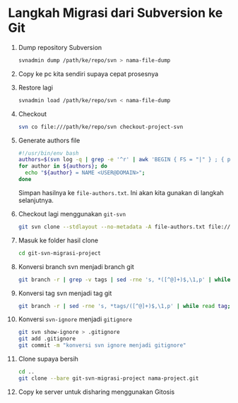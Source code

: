 # Langkah Migrasi dari Subversion ke Git

1. Dump repository Subversion
    ```bash
    svnadmin dump /path/ke/repo/svn > nama-file-dump
    ```

2. Copy ke pc kita sendiri supaya cepat prosesnya

3. Restore lagi
    ```bash
    svnadmin load /path/ke/repo/svn < nama-file-dump
    ```

4. Checkout
    ```bash
    svn co file:///path/ke/repo/svn checkout-project-svn
    ```

5. Generate authors file
    ```bash
    #!/usr/bin/env bash
    authors=$(svn log -q | grep -e '^r' | awk 'BEGIN { FS = "|" } ; { print $2 }' | sort | uniq)
    for author in ${authors}; do
      echo "${author} = NAME <USER@DOMAIN>";
    done
    ```
    Simpan hasilnya ke `file-authors.txt`. Ini akan kita gunakan di langkah selanjutnya. 

6. Checkout lagi menggunakan `git-svn`
    ```bash
    git svn clone --stdlayout --no-metadata -A file-authors.txt file:///path/ke/repo git-svn-migrasi-project
    ```

7. Masuk ke folder hasil clone
    ```bash
    cd git-svn-migrasi-project
    ```

8. Konversi branch svn menjadi branch git
    ```bash
    git branch -r | grep -v tags | sed -rne 's, *([^@]+)$,\1,p' | while read branch; do echo "git branch $branch $branch"; done | sh
    ```

9. Konversi tag svn menjadi tag git
    ```bash
    git branch -r | sed -rne 's, *tags/([^@]+)$,\1,p' | while read tag; do echo "git tag $tag 'tags/${tag}^'; git branch -r -d tags/$tag"; done | sh
    ```

10. Konversi `svn-ignore` menjadi `gitignore`
    ```bash
    git svn show-ignore > .gitignore
    git add .gitignore
    git commit -m "konversi svn ignore menjadi gitignore"
    ```

11. Clone supaya bersih
    ```bash
    cd ..
    git clone --bare git-svn-migrasi-project nama-project.git
    ```

12. Copy ke server untuk disharing menggunakan Gitosis




